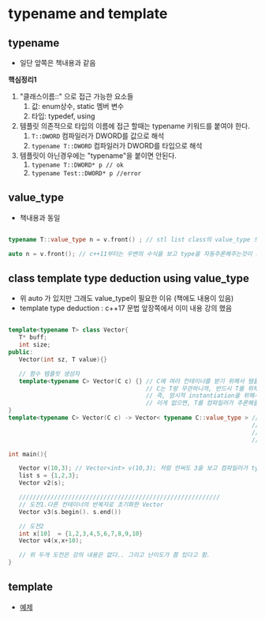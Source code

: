 # typename and template

## typename

- 일단 앞쪽은 책내용과 같음

**핵심정리1**
1. "클래스이름::" 으로 접근 가능한 요소들
   1. 값: enum상수, static 멤버 변수
   2. 타입: typedef, using
2. 템플릿 의존적으로 타입의 이름에 접근 할때는 typename 키워드를 붙여야 한다. 
   1. `T::DWORD` 컴파일러가 DWORD를 값으로 해석
   2. `typename T::DWORD` 컴파일러가 DWORD를 타입으로 해석
3. 템플릿이 아닌경우에는 "typename"을 붙이면 안된다. 
   1. `typename T::DWORD* p // ok` 
   2. `typename Test::DWORD* p //error`


## value_type

- 책내용과 동일

```c++

typename T::value_type n = v.front() ; // stl list class의 value_type 쓰는법

auto n = v.front(); // c++11부터는 우변의 수식을 보고 type을 자동추론해주는것이 가능 ( 즉 value_type 안써도 됨 )

```

## class template type deduction using value_type

- 위 auto 가 있지만 그래도 value_type이 필요한 이유 (책에도 내용이 있음)
- template type deduction : c++17 문법 앞장쪽에서 이미 내용 강의 했음

```c++

template<typename T> class Vector{
   T* buff;
   int size;
public:
   Vector(int sz, T value){}

   // 함수 템플릿 생성자
   template<typename C> Vector(C c) {} // C에 여러 컨테이너를 받기 위해서 템플릿으로 생성.
                                       // C는 T랑 무관하니까, 반드시 T를 위해 추론 가이드 필요!!
                                       // 즉, 암시적 instantiation을 위해서 T를 위한 가이드가 필요하단것
                                       // 이게 없으면, T를 컴파일러가 추론해줄 껀덕지가 없음.. 생성자에서.. 
}
template<typename C> Vector(C c) -> Vector< typename C::value_type > // [*] value_type이 값인지 type인지 알려줘야 해서 typename작성
                                                                     // 이 위치에는 auto가 불가능..( 우변이 없기 때문.. 이건 기본 용례. )
                                                                     // "template paramter 챕터의" c++17 auto는 템플릿 선언에서 쓰는것.
                                                                     // 여기는 deduction guide.. 

int main(){

   Vector v(10,3); // Vector<int> v(10,3); 처럼 안써도 3을 보고 컴파일러가 type 추론 가능
   list s = {1,2,3};
   Vector v2(s);

   /////////////////////////////////////////////////////////
   // 도전1.다른 컨테이너의 반복자로 초기화한 Vector
   Vector v3(s.begin(). s.end()) 

   // 도전2
   int x[10]  = {1,2,3,4,5,6,7,8,9,10}
   Vector v4(x,x+10);

   // 위 두개 도전은 강의 내용은 없다.. 그리고 난이도가 쫌 있다고 함.
}
```

## template

- [예제](./template.cpp)
